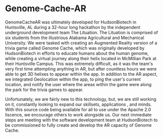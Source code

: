 # Genome-Cache-AR
GenomeCacheAR was ultimately developed for HudsonBiotech in Huntsville, AL during a 32-hour long hackathon by the independent
underground development team The Lituation. The Lituation is comprised of six students from the illustrious Alabama Agricultural
and Mechanical University. We were tasked with creating an Augmented Reality version of a trivia game called Genome Cache, which
was originally developed by HudsonBiotech in efforts to educate humans about the human genome, while creating a virtual journey
along their helix located in McMillian Park at their Huntsville Campus. This was extremely difficult, as it was the team's very first
time attempting anything in AR, but after countless hours we were able to get 3D helixes to appear within the app. In addition to the
AR aspect, we integrated Geolocation within the app, to ping the user's current location, and notify the user where the areas within
the game were along the park for the trivia games to appear.

Unfortunately, we are fairly new to this technology, but, we are still working on it, constantly looking to expand our skillsets, applications
, and minds. With this source code being available for all to use under the Apache 2.0 liscence, we encourage others to work alongside us.
Our next immediate steps are meeting with the software development team at HudsonBiotech to be commissioned to fully create and develop
the AR capacity of Genome Cache.
